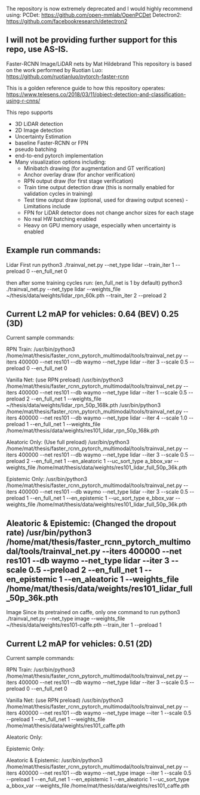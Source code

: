 The repository is now extremely deprecated and I would highly recommend using:
PCDet: https://github.com/open-mmlab/OpenPCDet
Detectron2: https://github.com/facebookresearch/detectron2

I will not be providing further support for this repo, use AS-IS.
--------------------------------------------------------------------


Faster-RCNN Image/LiDAR nets by Mat Hildebrand
This repository is based on the work performed by Ruotian Luo:
https://github.com/ruotianluo/pytorch-faster-rcnn

This is a golden reference guide to how this repository operates:
https://www.telesens.co/2018/03/11/object-detection-and-classification-using-r-cnns/

This repo supports
- 3D LiDAR detection
- 2D Image detection
- Uncertainty Estimation
- baseline Faster-RCNN or FPN
- pseudo batching
- end-to-end pytorch implementation
- Many visualization options including:
     - Minibatch drawing (for augmentation and GT verification)
     - Anchor overlay draw (for anchor verification)
     - RPN output draw (for first stage verification)
     - Train time output detection draw (this is normally enabled for validation cycles in training)
     - Test time output draw (optional, used for drawing output scenes)
-Limitations include
    - FPN for LiDAR detector does not change anchor sizes for each stage
    - No real HW batching enabled
    - Heavy on GPU memory usage, especially when uncertainty is enabled



Example run commands:
-----------------------------------------------------------------------------------
Lidar
First run
python3 ./trainval_net.py --net_type lidar --train_iter 1 --preload 0 --en_full_net 0

then after some training cycles run: (en_full_net is 1 by default)
python3 ./trainval_net.py --net_type lidar --weights_file ~/thesis/data/weights/lidar_rpn_60k.pth --train_iter 2 --preload 2

Current L2 mAP for vehicles: 0.64 (BEV) 0.25 (3D)
------------------------
Current sample commands:

RPN Train:
/usr/bin/python3 /home/mat/thesis/faster_rcnn_pytorch_multimodal/tools/trainval_net.py --iters 400000 --net res101 --db waymo --net_type lidar --iter 3 --scale 0.5 --preload 0 --en_full_net 0

Vanilla Net: (use RPN preload)
 /usr/bin/python3 /home/mat/thesis/faster_rcnn_pytorch_multimodal/tools/trainval_net.py --iters 400000 --net res101 --db waymo --net_type lidar --iter 1 --scale 0.5 --preload 2 --en_full_net 1 --weights_file ~/thesis/data/weights/lidar_rpn_50p_168k.pth 
 /usr/bin/python3 /home/mat/thesis/faster_rcnn_pytorch_multimodal/tools/trainval_net.py --iters 400000 --net res101 --db waymo --net_type lidar --iter 4 --scale 1.0 --preload 1 --en_full_net 1 --weights_file /home/mat/thesis/data/weights/res101_lidar_rpn_50p_168k.pth 

Aleatoric Only: (Use full preload)
 /usr/bin/python3 /home/mat/thesis/faster_rcnn_pytorch_multimodal/tools/trainval_net.py --iters 400000 --net res101 --db waymo --net_type lidar --iter 3 --scale 0.5 --preload 2 --en_full_net 1 --en_aleatoric 1 --uc_sort_type a_bbox_var --weights_file /home/mat/thesis/data/weights/res101_lidar_full_50p_36k.pth 

Epistemic Only:
/usr/bin/python3 /home/mat/thesis/faster_rcnn_pytorch_multimodal/tools/trainval_net.py --iters 400000 --net res101 --db waymo --net_type lidar --iter 3 --scale 0.5 --preload 1 --en_full_net 1 --en_epistemic 1 --uc_sort_type e_bbox_var --weights_file /home/mat/thesis/data/weights/res101_lidar_full_50p_36k.pth

Aleatoric & Epistemic: (Changed the dropout rate)
/usr/bin/python3 /home/mat/thesis/faster_rcnn_pytorch_multimodal/tools/trainval_net.py --iters 400000 --net res101 --db waymo --net_type lidar --iter 3 --scale 0.5 --preload 2 --en_full_net 1 --en_epistemic 1 --en_aleatoric 1 --weights_file /home/mat/thesis/data/weights/res101_lidar_full_50p_36k.pth 
----------------------------------------------------------------------------------
Image
Since its pretrained on caffe, only one command to run
python3 ./trainval_net.py --net_type image --weights_file ~/thesis/data/weights/res101-caffe.pth --train_iter 1 --preload 1

Current L2 mAP for vehicles: 0.51 (2D)
------------------------
Current sample commands:

RPN Train:
/usr/bin/python3 /home/mat/thesis/faster_rcnn_pytorch_multimodal/tools/trainval_net.py --iters 400000 --net res101 --db waymo --net_type lidar --iter 3 --scale 0.5 --preload 0 --en_full_net 0

Vanilla Net: (use RPN preload)
/usr/bin/python3 /home/mat/thesis/faster_rcnn_pytorch_multimodal/tools/trainval_net.py --iters 400000 --net res101 --db waymo --net_type image --iter 1 --scale 0.5 --preload 1 --en_full_net 1 --weights_file /home/mat/thesis/data/weights/res101_caffe.pth

Aleatoric Only:

Epistemic Only:

Aleatoric & Epistemic:
/usr/bin/python3 /home/mat/thesis/faster_rcnn_pytorch_multimodal/tools/trainval_net.py --iters 400000 --net res101 --db waymo --net_type image --iter 1 --scale 0.5 --preload 1 --en_full_net 1 --en_epistemic 1 --en_aleatoric 1 --uc_sort_type a_bbox_var --weights_file /home/mat/thesis/data/weights/res101_caffe.pth 
